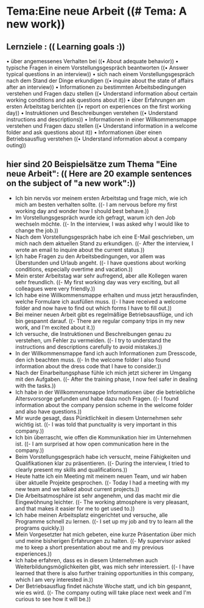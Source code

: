 # Tema:Eine neue Arbeit ((# Tema: A new work))
## Lernziele : (( Learning goals :))
• über angemessenes Verhalten bei ((• About adequate behavior))
• typische Fragen in einem Vorstellungsgespräch beantworten ((• Answer typical questions in an interview))
• sich nach einem Vorstellungsgespräch nach dem Stand der Dinge erkundigen ((• inquire about the state of affairs after an interview))
• Informationen zu bestimmten Arbeitsbedingungen verstehen und Fragen dazu stellen ((• Understand information about certain working conditions and ask questions about it))
• über Erfahrungen am ersten Arbeitstag berichten ((• report on experiences on the first working day))
• Instruktionen und Beschreibungen verstehen ((• Understand instructions and descriptions))
• Informationen in einer Willkommensmappe verstehen und Fragen dazu stellen ((• Understand information in a welcome folder and ask questions about it))
• Informationen über einen Betriebsausflug verstehen ((• Understand information about a company outing))
## hier sind 20 Beispielsätze zum Thema "Eine neue Arbeit": (( Here are 20 example sentences on the subject of "a new work":))
- Ich bin nervös vor meinem ersten Arbeitstag und frage mich, wie ich mich am besten verhalten sollte. ((- I am nervous before my first working day and wonder how I should best behave.))
- Im Vorstellungsgespräch wurde ich gefragt, warum ich den Job wechseln möchte. ((- In the interview, I was asked why I would like to change the job.))
- Nach dem Vorstellungsgespräch habe ich eine E-Mail geschrieben, um mich nach dem aktuellen Stand zu erkundigen. ((- After the interview, I wrote an email to inquire about the current status.))
- Ich habe Fragen zu den Arbeitsbedingungen, vor allem was Überstunden und Urlaub angeht. ((- I have questions about working conditions, especially overtime and vacation.))
- Mein erster Arbeitstag war sehr aufregend, aber alle Kollegen waren sehr freundlich. ((- My first working day was very exciting, but all colleagues were very friendly.))
- Ich habe eine Willkommensmappe erhalten und muss jetzt herausfinden, welche Formulare ich ausfüllen muss. ((- I have received a welcome folder and now have to find out which forms I have to fill out.))
- Bei meiner neuen Arbeit gibt es regelmäßige Betriebsausflüge, und ich bin gespannt darauf. ((- There are regular company trips in my new work, and I'm excited about it.))
- Ich versuche, die Instruktionen und Beschreibungen genau zu verstehen, um Fehler zu vermeiden. ((- I try to understand the instructions and descriptions carefully to avoid mistakes.))
- In der Willkommensmappe fand ich auch Informationen zum Dresscode, den ich beachten muss. ((- In the welcome folder I also found information about the dress code that I have to consider.))
- Nach der Einarbeitungsphase fühle ich mich jetzt sicherer im Umgang mit den Aufgaben. ((- After the training phase, I now feel safer in dealing with the tasks.))
- Ich habe in der Willkommensmappe Informationen über die betriebliche Altersvorsorge gefunden und habe dazu noch Fragen. ((- I found information about the company pension scheme in the welcome folder and also have questions.))
- Mir wurde gesagt, dass Pünktlichkeit in diesem Unternehmen sehr wichtig ist. ((- I was told that punctuality is very important in this company.))
- Ich bin überrascht, wie offen die Kommunikation hier im Unternehmen ist. ((- I am surprised at how open communication here in the company.))
- Beim Vorstellungsgespräch habe ich versucht, meine Fähigkeiten und Qualifikationen klar zu präsentieren. ((- During the interview, I tried to clearly present my skills and qualifications.))
- Heute hatte ich ein Meeting mit meinem neuen Team, und wir haben über aktuelle Projekte gesprochen. ((- Today I had a meeting with my new team and we talked about current projects.))
- Die Arbeitsatmosphäre ist sehr angenehm, und das macht mir die Eingewöhnung leichter. ((- The working atmosphere is very pleasant, and that makes it easier for me to get used to.))
- Ich habe meinen Arbeitsplatz eingerichtet und versuche, alle Programme schnell zu lernen. ((- I set up my job and try to learn all the programs quickly.))
- Mein Vorgesetzter hat mich gebeten, eine kurze Präsentation über mich und meine bisherigen Erfahrungen zu halten. ((- My supervisor asked me to keep a short presentation about me and my previous experiences.))
- Ich habe erfahren, dass es in diesem Unternehmen auch Weiterbildungsmöglichkeiten gibt, was mich sehr interessiert. ((- I have learned that there is also further training opportunities in this company, which I am very interested in.))
- Der Betriebsausflug findet nächste Woche statt, und ich bin gespannt, wie es wird. ((- The company outing will take place next week and I'm curious to see how it will be.))
